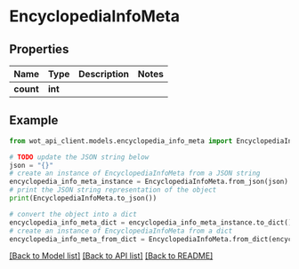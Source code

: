 # EncyclopediaInfoMeta


## Properties

Name | Type | Description | Notes
------------ | ------------- | ------------- | -------------
**count** | **int** |  | 

## Example

```python
from wot_api_client.models.encyclopedia_info_meta import EncyclopediaInfoMeta

# TODO update the JSON string below
json = "{}"
# create an instance of EncyclopediaInfoMeta from a JSON string
encyclopedia_info_meta_instance = EncyclopediaInfoMeta.from_json(json)
# print the JSON string representation of the object
print(EncyclopediaInfoMeta.to_json())

# convert the object into a dict
encyclopedia_info_meta_dict = encyclopedia_info_meta_instance.to_dict()
# create an instance of EncyclopediaInfoMeta from a dict
encyclopedia_info_meta_from_dict = EncyclopediaInfoMeta.from_dict(encyclopedia_info_meta_dict)
```
[[Back to Model list]](../README.md#documentation-for-models) [[Back to API list]](../README.md#documentation-for-api-endpoints) [[Back to README]](../README.md)


